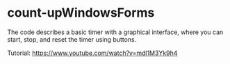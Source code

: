 # count-upWindowsForms

The code describes a basic timer with a graphical interface, where you can start, stop, and reset the timer using buttons. 

Tutorial: https://www.youtube.com/watch?v=mdl1M3Yk9h4
